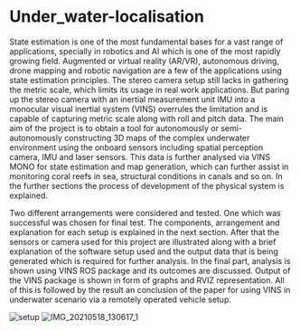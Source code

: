 # Under_water-localisation

State estimation is one of the most fundamental bases for a vast range of applications, specially in robotics and AI which is one of the most rapidly growing field. Augmented or virtual reality (AR/VR), autonomous driving, drone mapping and robotic navigation are a few of the applications using state estimation principles. The stereo camera setup still lacks in gathering the metric scale, which limits its usage in real work applications. But paring up the stereo camera with an inertial measurement unit IMU into a monocular visual inertial system (VINS) overrules the limitation and is capable of capturing metric scale along with roll and pitch data. The main aim of the project is to obtain a tool for autonomously or semi-autonomously constructing 3D maps of the complex underwater environment using the onboard sensors including spatial perception camera, IMU and laser sensors. This data is further analysed via VINS MONO for state estimation and map generation, which can further assist in monitoring coral reefs in sea, structural conditions in canals and so on. In the further sections the process of development of the physical system is explained. 

Two different arrangements were considered and tested. One which was successful was chosen for final test. The components, arrangement and explanation for each setup is explained in the next section. After that the sensors or camera used for this project are illustrated along with a brief explanation of the software setup used and the output data that is being generated which is required for further analysis. In the final part, analysis is shown using VINS ROS package and its outcomes are discussed. Output of the VINS package is shown in form of graphs and RVIZ representation. All of this is followed by the result an conclusion of the paper for using VINS in underwater scenario via a remotely operated vehicle setup.

![setup](https://user-images.githubusercontent.com/99163280/152898968-b6c28f12-132f-4578-8988-1bbbc0e8cf53.PNG)
![IMG_20210518_130617_1](https://user-images.githubusercontent.com/99163280/152899015-2eb7524e-aba4-4c11-af4f-a239038bf44d.jpg)
